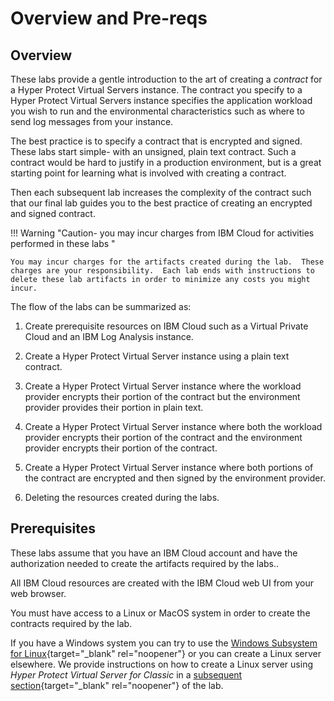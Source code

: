 # Overview and Pre-reqs

## Overview

These labs provide a gentle introduction to the art of creating a *contract* for a Hyper Protect Virtual Servers instance. The contract you specify to a Hyper Protect Virtual Servers instance specifies the application workload you wish to run and the environmental characteristics such as where to send log messages from your instance.

The best practice is to specify a contract that is encrypted and signed.  These labs start simple-  with an unsigned, plain text contract.  Such a contract would be hard to justify in a production environment, but is a great starting point for learning what is involved with creating a contract.

Then each subsequent lab increases the complexity of the contract such that our final lab guides you to the best practice of creating an encrypted and signed contract.

!!! Warning "Caution- you may incur charges from IBM Cloud for activities performed in these labs "

    You may incur charges for the artifacts created during the lab.  These charges are your responsibility.  Each lab ends with instructions to delete these lab artifacts in order to minimize any costs you might incur.

The flow of the labs can be summarized as:

1. Create prerequisite resources on IBM Cloud such as a Virtual Private Cloud and an IBM Log Analysis instance.

2. Create a Hyper Protect Virtual Server instance using a plain text contract.

3. Create a Hyper Protect Virtual Server instance where the workload provider encrypts their portion of the contract but the environment provider provides their portion in plain text.

4. Create a Hyper Protect Virtual Server instance where both the workload provider encrypts their portion of the contract and the environment provider encrypts their portion of the contract.

5. Create a Hyper Protect Virtual Server instance where both portions of the contract are encrypted and then signed by the environment provider.

6. Deleting the resources created during the labs.



## Prerequisites

These labs assume that you have an IBM Cloud account and have the authorization needed to create the artifacts required by the labs..

All IBM Cloud resources are created with the IBM Cloud web UI from your web browser.

You must have access to a Linux or MacOS system in order to create the contracts required by the lab.

If you have a Windows system you can try to use the [Windows Subsystem for Linux](https://learn.microsoft.com/en-us/windows/wsl/){target="_blank" rel="noopener"} or you can create a Linux server elsewhere. We provide instructions on how to create a Linux server using *Hyper Protect Virtual Server for Classic* in a [subsequent section](./helperserver){target="_blank" rel="noopener"} of the lab.


